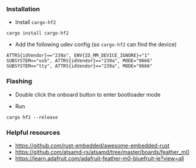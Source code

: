 ### Installation

* Install `cargo-hf2`
```
cargo install cargo-hf2
```

* Add the following udev config (so `cargo-hf2` can find the device)
```
ATTRS{idVendor}=="239a", ENV{ID_MM_DEVICE_IGNORE}="1"
SUBSYSTEM=="usb", ATTRS{idVendor}=="239a", MODE="0666"
SUBSYSTEM=="tty", ATTRS{idVendor}=="239a", MODE="0666"
```


### Flashing
* Double click the onboard button to enter bootloader mode

* Run
```
cargo hf2 --release
```

### Helpful resources
* https://github.com/rust-embedded/awesome-embedded-rust
* https://github.com/atsamd-rs/atsamd/tree/master/boards/feather_m0
* https://learn.adafruit.com/adafruit-feather-m0-bluefruit-le?view=all
